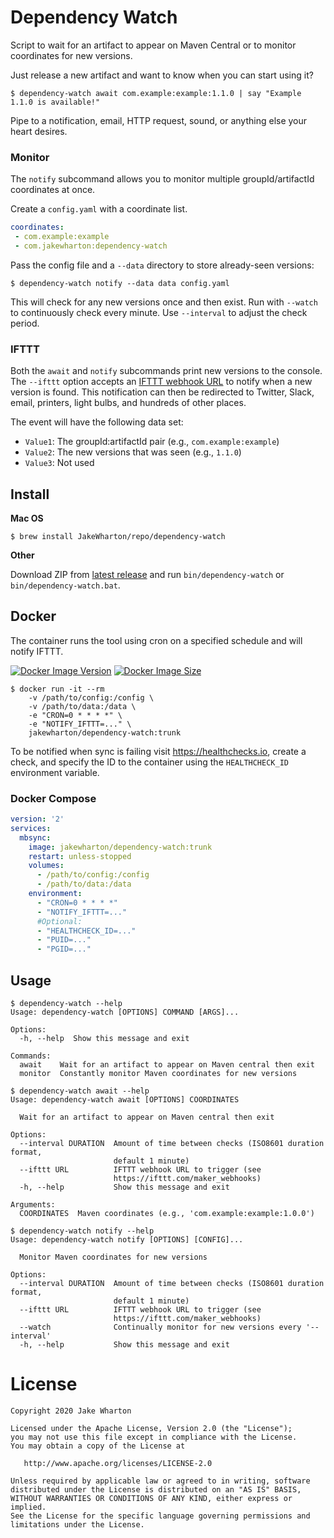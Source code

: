 # Dependency Watch

Script to wait for an artifact to appear on Maven Central or to monitor coordinates for new
versions.

Just release a new artifact and want to know when you can start using it?
```
$ dependency-watch await com.example:example:1.1.0 | say "Example 1.1.0 is available!"
```

Pipe to a notification, email, HTTP request, sound, or anything else your heart desires.

### Monitor

The `notify` subcommand allows you to monitor multiple groupId/artifactId coordinates at once.

Create a `config.yaml` with a coordinate list.
```yaml
coordinates:
 - com.example:example
 - com.jakewharton:dependency-watch
```

Pass the config file and a `--data` directory to store already-seen versions:
```
$ dependency-watch notify --data data config.yaml
```

This will check for any new versions once and then exist. Run with `--watch` to continuously check
every minute. Use `--interval` to adjust the check period.

### IFTTT

Both the `await` and `notify` subcommands print new versions to the console. The `--ifttt` option
accepts an [IFTTT webhook URL](https://ifttt.com/maker_webhooks) to notify when a new version is
found. This notification can then be redirected to Twitter, Slack, email, printers,
light bulbs, and hundreds of other places.

The event will have the following data set:
 - `Value1`: The groupId:artifactId pair (e.g., `com.example:example`)
 - `Value2`: The new versions that was seen (e.g., `1.1.0`)
 - `Value3`: Not used


## Install

**Mac OS**

```
$ brew install JakeWharton/repo/dependency-watch
```

**Other**

Download ZIP from [latest release](https://github.com/JakeWharton/dependency-watch/releases/latest) and
run `bin/dependency-watch` or `bin/dependency-watch.bat`.


## Docker

The container runs the tool using cron on a specified schedule and will notify IFTTT.

[![Docker Image Version](https://img.shields.io/docker/v/jakewharton/dependency-watch?sort=semver)][hub]
[![Docker Image Size](https://img.shields.io/docker/image-size/jakewharton/dependency-watch)][layers]

 [hub]: https://hub.docker.com/r/jakewharton/dependency-watch/
 [layers]: https://microbadger.com/images/jakewharton/dependency-watch

```
$ docker run -it --rm
    -v /path/to/config:/config \
    -v /path/to/data:/data \
    -e "CRON=0 * * * *" \
    -e "NOTIFY_IFTTT=..." \
    jakewharton/dependency-watch:trunk
```

To be notified when sync is failing visit https://healthchecks.io, create a check, and specify
the ID to the container using the `HEALTHCHECK_ID` environment variable.

### Docker Compose

```yaml
version: '2'
services:
  mbsync:
    image: jakewharton/dependency-watch:trunk
    restart: unless-stopped
    volumes:
      - /path/to/config:/config
      - /path/to/data:/data
    environment:
      - "CRON=0 * * * *"
      - "NOTIFY_IFTTT=..."
      #Optional:
      - "HEALTHCHECK_ID=..."
      - "PUID=..."
      - "PGID=..."
```

## Usage

```
$ dependency-watch --help
Usage: dependency-watch [OPTIONS] COMMAND [ARGS]...

Options:
  -h, --help  Show this message and exit

Commands:
  await    Wait for an artifact to appear on Maven central then exit
  monitor  Constantly monitor Maven coordinates for new versions
```
```
$ dependency-watch await --help
Usage: dependency-watch await [OPTIONS] COORDINATES

  Wait for an artifact to appear on Maven central then exit

Options:
  --interval DURATION  Amount of time between checks (ISO8601 duration format,
                       default 1 minute)
  --ifttt URL          IFTTT webhook URL to trigger (see
                       https://ifttt.com/maker_webhooks)
  -h, --help           Show this message and exit

Arguments:
  COORDINATES  Maven coordinates (e.g., 'com.example:example:1.0.0')
```
```
$ dependency-watch notify --help
Usage: dependency-watch notify [OPTIONS] [CONFIG]...

  Monitor Maven coordinates for new versions

Options:
  --interval DURATION  Amount of time between checks (ISO8601 duration format,
                       default 1 minute)
  --ifttt URL          IFTTT webhook URL to trigger (see
                       https://ifttt.com/maker_webhooks)
  --watch              Continually monitor for new versions every '--interval'
  -h, --help           Show this message and exit
```


# License

    Copyright 2020 Jake Wharton

    Licensed under the Apache License, Version 2.0 (the "License");
    you may not use this file except in compliance with the License.
    You may obtain a copy of the License at

       http://www.apache.org/licenses/LICENSE-2.0

    Unless required by applicable law or agreed to in writing, software
    distributed under the License is distributed on an "AS IS" BASIS,
    WITHOUT WARRANTIES OR CONDITIONS OF ANY KIND, either express or implied.
    See the License for the specific language governing permissions and
    limitations under the License.
